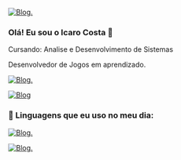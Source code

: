 [![Blog](https://th.bing.com/th/id/OIP.sA9Fxv3VFTSUBf9h1Zy6ZgAAAA?rs=1&pid=ImgDetMain).](https://www.youtube.com/watch?v=ZH-ANdag4cI)

### Olá! Eu sou o Icaro Costa  👋

Cursando: Analise e Desenvolvimento de Sistemas

Desenvolvedor de Jogos em aprendizado.


[![Blog](https://img.shields.io/badge/Instagram-E4405F?style=for-the-badge&logo=instagram&logoColor=white).](https://www.instagram.com/icarusfl_.13_/)

[![Blog](https://img.shields.io/badge/Steam-000000?style=for-the-badge&logo=steam&logoColor=white)](https://steamcommunity.com/profiles/76561198996786257/)


### 🚀 Linguagens que eu uso no meu dia:
[![Blog](https://img.shields.io/badge/Lua-2C2D72?style=for-the-badge&logo=lua&logoColor=white).]()


[![Blog](https://img.shields.io/badge/C%23-239120?style=for-the-badge&logo=c-sharp&logoColor=white).](https://learn.microsoft.com/pt-br/dotnet/csharp/tour-of-csharp/)

